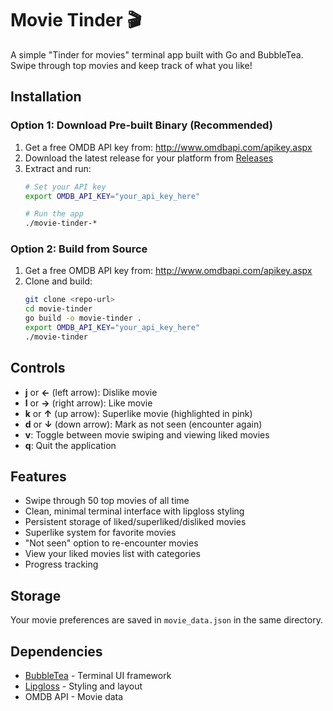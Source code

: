 # Movie Tinder 🎬

A simple "Tinder for movies" terminal app built with Go and BubbleTea. Swipe through top movies and keep track of what you like!

## Installation

### Option 1: Download Pre-built Binary (Recommended)

1. Get a free OMDB API key from: http://www.omdbapi.com/apikey.aspx
2. Download the latest release for your platform from [Releases](../../releases)
3. Extract and run:
   ```bash
   # Set your API key
   export OMDB_API_KEY="your_api_key_here"
   
   # Run the app
   ./movie-tinder-*
   ```

### Option 2: Build from Source

1. Get a free OMDB API key from: http://www.omdbapi.com/apikey.aspx
2. Clone and build:
   ```bash
   git clone <repo-url>
   cd movie-tinder
   go build -o movie-tinder .
   export OMDB_API_KEY="your_api_key_here"
   ./movie-tinder
   ```

## Controls

- **j** or **←** (left arrow): Dislike movie
- **l** or **→** (right arrow): Like movie
- **k** or **↑** (up arrow): Superlike movie (highlighted in pink)
- **d** or **↓** (down arrow): Mark as not seen (encounter again)
- **v**: Toggle between movie swiping and viewing liked movies
- **q**: Quit the application

## Features

- Swipe through 50 top movies of all time
- Clean, minimal terminal interface with lipgloss styling
- Persistent storage of liked/superliked/disliked movies
- Superlike system for favorite movies
- "Not seen" option to re-encounter movies
- View your liked movies list with categories
- Progress tracking

## Storage

Your movie preferences are saved in `movie_data.json` in the same directory.

## Dependencies

- [BubbleTea](https://github.com/charmbracelet/bubbletea) - Terminal UI framework
- [Lipgloss](https://github.com/charmbracelet/lipgloss) - Styling and layout
- OMDB API - Movie data